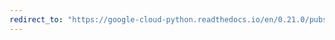 ```yaml
---
redirect_to: "https://google-cloud-python.readthedocs.io/en/0.21.0/pubsub-subscription.html"
---
```

